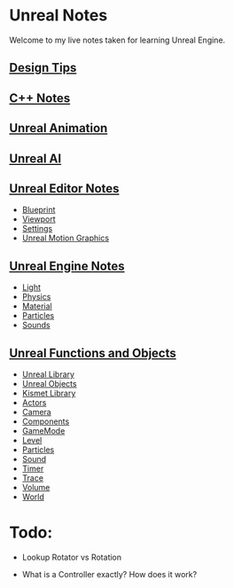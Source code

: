 # Unreal Notes

Welcome to my live notes taken for learning Unreal Engine.

## [Design Tips](./design-tips.md)

## [C++ Notes](./cpp-notes.md)

## [Unreal Animation](./unreal-animation.md)

## [Unreal AI](./unreal-ai.md)

## [Unreal Editor Notes](./unreal-editor-notes.md)

- [Blueprint](./unreal-editor-notes.md#blueprint)
- [Viewport](./unreal-editor-notes.md#viewport)
- [Settings](./unreal-editor-notes.md#settings)
- [Unreal Motion Graphics](./unreal-editor-notes.md#unreal-motion-graphics)

## [Unreal Engine Notes](./unreal-engine-notes.md)

- [Light](./unreal-engine-notes.md#light)
- [Physics](./unreal-engine-notes.md#physics)
- [Material](./unreal-engine-notes.md#material)
- [Particles](./unreal-engine-notes.md#particles)
- [Sounds](./unreal-engine-notes.md#sounds)

## [Unreal Functions and Objects](./unreal-objects.md)

- [Unreal Library](./unreal-objects.md#unreal-library)
- [Unreal Objects](./unreal-objects.md#unreal-objects)
- [Kismet Library](./unreal-objects.md#kismet-library)
- [Actors](./unreal-objects.md#actors)
- [Camera](./unreal-objects.md#camera)
- [Components](./unreal-objects.md#components)
- [GameMode](./unreal-objects.md#gamemode)
- [Level](./unreal-objects.md#level)
- [Particles](./unreal-objects.md#particles)
- [Sound](./unreal-objects.md#sound)
- [Timer](./unreal-objects.md#timer)
- [Trace](./unreal-objects.md#trace)
- [Volume](./unreal-objects.md#volume)
- [World](./unreal-objects.md#uworld)

# Todo:

- Lookup Rotator vs Rotation

- What is a Controller exactly? How does it work? 
